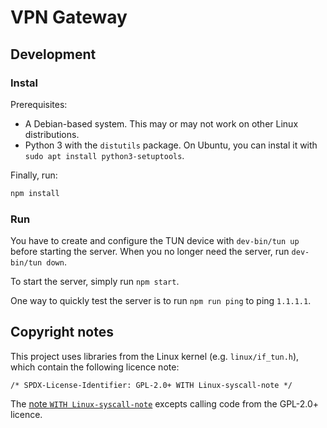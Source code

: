 # VPN Gateway

## Development

### Instal

Prerequisites:

- A Debian-based system. This may or may not work on other Linux distributions.
- Python 3 with the `distutils` package. On Ubuntu, you can instal it with `sudo apt install python3-setuptools`.

Finally, run:

```bash
npm install
```

### Run

You have to create and configure the TUN device with `dev-bin/tun up` before starting the server.
When you no longer need the server, run `dev-bin/tun down`.

To start the server, simply run `npm start`.

One way to quickly test the server is to run `npm run ping` to ping `1.1.1.1`.

## Copyright notes

This project uses libraries from the Linux kernel (e.g. `linux/if_tun.h`),
which contain the following licence note:

```
/* SPDX-License-Identifier: GPL-2.0+ WITH Linux-syscall-note */
```

The [note `WITH Linux-syscall-note`](https://spdx.org/licenses/Linux-syscall-note.html) excepts calling code from the GPL-2.0+ licence.
